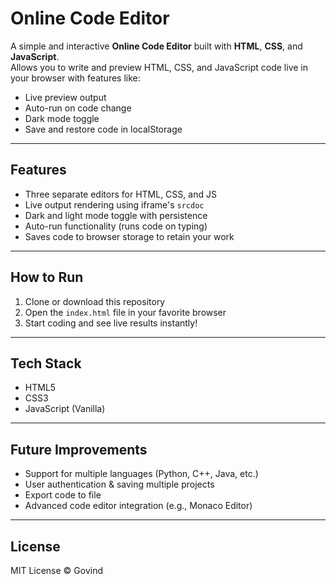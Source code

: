 # Online Code Editor

A simple and interactive **Online Code Editor** built with **HTML**, **CSS**, and **JavaScript**.  
Allows you to write and preview HTML, CSS, and JavaScript code live in your browser with features like:

- Live preview output
- Auto-run on code change
- Dark mode toggle
- Save and restore code in localStorage

---

## Features

- Three separate editors for HTML, CSS, and JS
- Live output rendering using iframe's `srcdoc`
- Dark and light mode toggle with persistence
- Auto-run functionality (runs code on typing)
- Saves code to browser storage to retain your work

---

## How to Run

1. Clone or download this repository
2. Open the `index.html` file in your favorite browser
3. Start coding and see live results instantly!

---

## Tech Stack

- HTML5
- CSS3
- JavaScript (Vanilla)

---

## Future Improvements

- Support for multiple languages (Python, C++, Java, etc.)
- User authentication & saving multiple projects
- Export code to file
- Advanced code editor integration (e.g., Monaco Editor)

---

## License

MIT License © Govind
